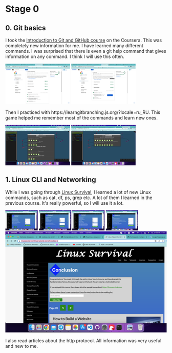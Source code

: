 <h1>Stage 0</h1>

<h2>0. Git basics</h2>
<p>
   I took the <a href="https://www.coursera.org/learn/introduction-git-github">Introduction to Git and GitHub course</a> on the Coursera. This was completely new information for me. I have learned many different commands. I was surprised that there is even a git help command that gives information on any command. I think I will use this often.
</p>
<img src="git-basics/Coursera1.png" alt="result1" width="40%">
<img src="git-basics/Coursera2.png" alt="result2" width="40%">
<p>
   Then I practiced with https://learngitbranching.js.org/?locale=ru_RU. This game helped me remember most of the commands and learn new ones.
</p>
<img src="git-basics/learngitbranching1.png" alt="result1" width="40%">
<img src="git-basics/learngitbranching2.png" alt="result2" width="40%">

<h2>1. Linux CLI and Networking</h2>
<p>
    While I was going through
    <a href="https://linuxsurvival.com/">Linux Survival</a>, I learned a lot
    of new Linux commands, such as cat, df, ps, grep etc. A lot of them I learned in the previous course. It's really powerful, so I will use it a lot.
</p>
<img src="task_linux_cli/Linux-survival1.png" alt="lenux-survival-result1" width="20%">
<img src="task_linux_cli/Linux-survival2.png" alt="lenux-survival-result2" width="20%">
<img src="task_linux_cli/Linux-survival3.png" alt="lenux-survival-result3" width="20%">
<img src="task_linux_cli/Linux-survival4.png" alt="lenux-survival-result4" width="20%">
<img src="task_linux_cli/Linux-survival5.png" alt="lenux-survival-result5" width="100%">
<p>
I also read articles about the http protocol. All information was very useful and new to me.
</p>
